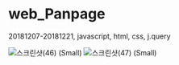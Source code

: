 # web_Panpage
20181207-20181221, javascript, html, css, j.query

![스크린샷(46) (Small)](https://user-images.githubusercontent.com/56014948/88012720-94f58b00-cb55-11ea-839b-c749eb4ccb59.png)
![스크린샷(47) (Small)](https://user-images.githubusercontent.com/56014948/88012722-9626b800-cb55-11ea-98ba-fe978191b3e5.png)
